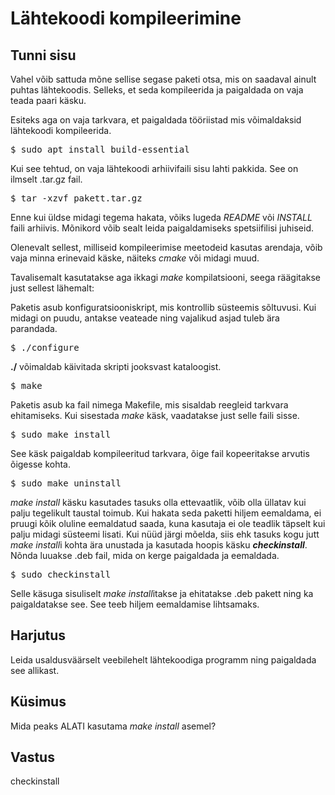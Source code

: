 # Lähtekoodi kompileerimine

## Tunni sisu

Vahel võib sattuda mõne sellise segase paketi otsa, mis on saadaval ainult puhtas lähtekoodis. Selleks, et seda kompileerida ja paigaldada on vaja teada paari käsku.

Esiteks aga on vaja tarkvara, et paigaldada tööriistad mis võimaldaksid lähtekoodi kompileerida.

<pre>$ sudo apt install build-essential</pre>

Kui see tehtud, on vaja lähtekoodi arhiivifaili sisu lahti pakkida. See on ilmselt .tar.gz fail.

<pre>$ tar -xzvf pakett.tar.gz</pre>

Enne kui üldse midagi tegema hakata, võiks lugeda *README* või *INSTALL* faili arhiivis. Mõnikord võib sealt leida paigaldamiseks spetsiifilisi juhiseid. 

Olenevalt sellest, milliseid kompileerimise meetodeid kasutas arendaja, võib vaja minna erinevaid käske, näiteks *cmake* või midagi muud.

Tavalisemalt kasutatakse aga ikkagi *make* kompilatsiooni, seega räägitakse just sellest lähemalt:

Paketis asub konfiguratsiooniskript, mis kontrollib süsteemis sõltuvusi. Kui midagi on puudu, antakse veateade ning vajalikud asjad tuleb ära parandada.

<pre>$ ./configure</pre>

<b>./</b> võimaldab käivitada skripti jooksvast kataloogist.

<pre>$ make</pre>

Paketis asub ka fail nimega Makefile, mis sisaldab reegleid tarkvara ehitamiseks. Kui sisestada *make* käsk, vaadatakse just selle faili sisse.

<pre>$ sudo make install</pre>

See käsk paigaldab kompileeritud tarkvara, õige fail kopeeritakse arvutis õigesse kohta.

<pre>$ sudo make uninstall</pre>

*make install* käsku kasutades tasuks olla ettevaatlik, võib olla üllatav kui palju tegelikult taustal toimub. Kui hakata seda paketti hiljem eemaldama, ei pruugi kõik oluline eemaldatud saada, kuna kasutaja ei ole teadlik täpselt kui palju midagi süsteemi lisati. Kui nüüd järgi mõelda, siis ehk tasuks kogu jutt *make install*i kohta ära unustada ja kasutada hoopis käsku  <b>*checkinstall*</b>. Nõnda luuakse .deb fail, mida on kerge paigaldada ja eemaldada.

<pre>$ sudo checkinstall</pre> 

Selle käsuga sisuliselt *make install*itakse ja ehitatakse .deb pakett ning ka paigaldatakse see. See teeb hiljem eemaldamise lihtsamaks.

## Harjutus

Leida usaldusväärselt veebilehelt lähtekoodiga programm ning paigaldada see allikast.

## Küsimus

Mida peaks ALATI kasutama *make install* asemel?

## Vastus

checkinstall


